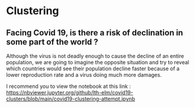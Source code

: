 # Clustering

## Facing Covid 19, is there a risk of declination in some part of the world ?

Although the virus is not deadly enough to cause the decline of an entire population, we are going to imagine the opposite situation and try to reveal which countries would see their population decline faster because of a lower reproduction rate and a virus doing much more damages.

I recommend you to view the notebook at this link : https://nbviewer.jupyter.org/github/lth-elm/covid19-clusters/blob/main/covid19-clustering-attempt.ipynb